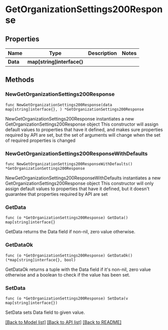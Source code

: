 # GetOrganizationSettings200Response

## Properties

Name | Type | Description | Notes
------------ | ------------- | ------------- | -------------
**Data** | **map[string]interface{}** |  | 

## Methods

### NewGetOrganizationSettings200Response

`func NewGetOrganizationSettings200Response(data map[string]interface{}, ) *GetOrganizationSettings200Response`

NewGetOrganizationSettings200Response instantiates a new GetOrganizationSettings200Response object
This constructor will assign default values to properties that have it defined,
and makes sure properties required by API are set, but the set of arguments
will change when the set of required properties is changed

### NewGetOrganizationSettings200ResponseWithDefaults

`func NewGetOrganizationSettings200ResponseWithDefaults() *GetOrganizationSettings200Response`

NewGetOrganizationSettings200ResponseWithDefaults instantiates a new GetOrganizationSettings200Response object
This constructor will only assign default values to properties that have it defined,
but it doesn't guarantee that properties required by API are set

### GetData

`func (o *GetOrganizationSettings200Response) GetData() map[string]interface{}`

GetData returns the Data field if non-nil, zero value otherwise.

### GetDataOk

`func (o *GetOrganizationSettings200Response) GetDataOk() (*map[string]interface{}, bool)`

GetDataOk returns a tuple with the Data field if it's non-nil, zero value otherwise
and a boolean to check if the value has been set.

### SetData

`func (o *GetOrganizationSettings200Response) SetData(v map[string]interface{})`

SetData sets Data field to given value.



[[Back to Model list]](../README.md#documentation-for-models) [[Back to API list]](../README.md#documentation-for-api-endpoints) [[Back to README]](../README.md)



